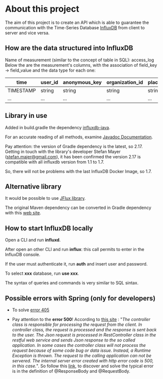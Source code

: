 # About this project

The aim of this project is to create an API which is able to guarantee the communication with the Time-Series Database [InfluxDB](https://docs.influxdata.com/influxdb/v1.7/introduction/getting-started/) from client to server and vice versa.

## How are the data structured into InfluxDB

Name of measurement (similar to the concept of table in SQL): access_log
Below the are the measurement's columns, with the association of field_key -> field_value and the data type for each one:

| time      | user_id | anonymous_key | organization_id | place_id | inside  |
| --------- | ------- | ------------- | --------------- | -------- | ------- |
| TIMESTAMP | string  | string        | string          | string   | Boolean |
| ...       | ...     | ...           | ...             | ...      | ...     |

## Library in use

Added in build.gradle the dependency [influxdb-java](https://github.com/influxdata/influxdb-java).

For an accurate reading of all methods, examine [Javadoc Documentation](https://javadoc.io/doc/org.influxdb/influxdb-java/latest/index.html).

Pay attention: the version of Gradle dependency is the latest, so 2.17. Getting in touch with the library's developer Stefan Mayer (stefan.majer@gmail.com), it has been confirmed the version 2.17 is compatible with all influxdb version from 1.1 to 1.7.

So, there will not be problems with the last InfluxDB Docker Image, so 1.7.

## Alternative library

It would be possible to use [JFlux library](https://github.com/nickRm/jflux).

The original Maven dependency can be converted in Gradle dependency with this [web site](https://sagioto.github.io/maven2gradle/).

## How to start InfluxDB locally

Open a CLI and run **influxd**.

After open an other CLI and run **influx**: this call permits to enter in the InfluxDB console.

If the user must authenticate it, run **auth** and insert user and password.

To select **xxx** database, run **use xxx**.

The syntax of queries and commands is very similar to SQL sintax.

## Possible errors with Spring (only for developers)

* To solve [error 405](https://www.baeldung.com/spring-request-method-not-supported-405)

* Pay attention to the **error 500**! According to [this site](https://www.yawintutor.com/there-was-an-unexpected-error-type-internal-server-error-status-500/) : "*The controller class is responsible for processing the request from the client. In controller class, the request is processed and the response is sent back to the user. The Json request is processed in RestController class in the restful web service and sends Json response to the so called application. In some cases the controller class will not process the request because of some code bug or data issue. Instead, a Runtime Exception is thrown. The request to the calling application can not be servered. The internal server error created with http error code is 500, in this case.*".
So follow this [link](https://www.baeldung.com/spring-request-response-body), to discover and solve the typical error is in the definition of @ResponseBody and @RequestBody.
